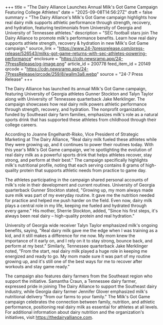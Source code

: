 +++
title = "The Dairy Alliance Launches Annual Milk's Got Game Campaign Featuring College Athletes"
date = "2025-09-08T14:56:27Z"
draft = false
summary = "The Dairy Alliance's Milk's Got Game campaign highlights how real dairy milk supports athletic performance through strength, recovery, and hydration, featuring testimonials from University of Georgia and University of Tennessee athletes."
description = "SEC football stars join The Dairy Alliance to promote milk's performance benefits. Learn how real dairy supports athlete strength, recovery & hydration in new Milk's Got Game campaign."
source_link = "https://www.24-7pressrelease.com/press-release/526543/milks-got-game-returns-with-sec-athletes-powering-performance"
enclosure = "https://cdn.newsramp.app/24-7PressRelease/og-image.png"
article_id = 200778
feed_item_id = 20149
qrcode = "https://cdn.newsramp.app/24-7PressRelease/qrcode/259/8/wallm3a8.webp"
source = "24-7 Press Release"
+++

<p>The Dairy Alliance has launched its annual Milk's Got Game campaign, featuring University of Georgia athletes Gunner Stockton and Talyn Taylor along with University of Tennessee quarterback Jake Merklinger. The campaign showcases how real dairy milk powers athletic performance through strength, recovery, and hydration. The nonprofit organization, funded by Southeast dairy farm families, emphasizes milk's role as a natural sports drink that has supported these athletes from childhood through their college careers.</p><p>According to Joanne Engelhardt-Risko, Vice President of Strategic Marketing at The Dairy Alliance, "Real dairy milk fueled these athletes while they were growing up, and it continues to power their routines today. With this year's Milk's Got Game campaign, we're spotlighting the evolution of real dairy milk as a powerful sports drink that helps athletes recover, stay strong, and perform at their best." The campaign specifically highlights milk's nutritional profile, noting that each serving contains 8 grams of high-quality protein that supports athletic needs from practice to game day.</p><p>The athletes participating in the campaign shared personal accounts of milk's role in their development and current routines. University of Georgia quarterback Gunner Stockton stated, "Growing up, my mom always made sure milk was part of my everyday routine. It gave me the nutrition needed for practice and helped me push harder on the field. Even now, dairy milk plays a central role in my life, keeping me fueled and hydrated through every game." His mother, Sherrie Stockton, added, "Since his first steps, it's always been real dairy – high-quality protein and real hydration."</p><p>University of Georgia wide receiver Talyn Taylor emphasized milk's ongoing benefits, saying, "Real dairy milk gave me the edge when I was training as a kid, and it still makes a difference for me now. My mom knew the importance of it early on, and I rely on it to stay strong, bounce back, and perform at my best." Similarly, Tennessee quarterback Jake Merklinger noted, "From the start, real dairy milk played a huge role in keeping me energized and ready to go. My mom made sure it was part of my routine growing up, and it's still one of the best ways for me to recover after workouts and stay game ready."</p><p>The campaign also features dairy farmers from the Southeast region who support the initiative. Samantha Craun, a Tennessee dairy farmer, expressed pride in joining The Dairy Alliance to support the Southeast dairy industry, while Georgia dairy farmer Jennifer Glover emphasized milk's nutritional delivery "from our farms to your family." The Milk's Got Game campaign celebrates the connection between family, nutrition, and athletic performance, positioning real dairy milk as essential for athletes at all levels. For additional information about dairy nutrition and the organization's initiatives, visit <a href="https://thedairyalliance.com" rel="nofollow" target="_blank">https://thedairyalliance.com</a>.</p>